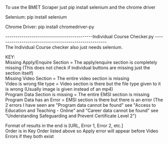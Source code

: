 To use the BMET Scraper just pip install selenium and the chrome driver

Selenium:
pip install selenium

Chrome Driver:
pip install chromedriver-py

-------------------------------------------Individual Course Checker.py ------------------------------------------------------  
The Individual Course checker also just needs selenium.

KEY:  
Missing Apply/Enquire Section = The apply/enquire section is completely missing (This does not check if individual buttons are missing just the section itself)  
Missing Video Section = The entire video section is missing  
Video is wrong file type = Video section is there but the file type given to it is wrong (Usually image is given instead of an mp4)  
Program Data Section is missing = The entire EMSI section is missing  
Program Data has an Error = EMSI section is there but there is an error (The 2 errors I have seen are "Program data cannot be found" see "Access to Education and Teaching - Online" and "Career data cannot be found" see "Understanding Safeguarding and Prevent Certificate Level 2")

Format of results in the end is [URL, Error 1, Error 2, etc.]   
Order is in Key Order listed above so Apply error will appear before Video Errors if they both exist
